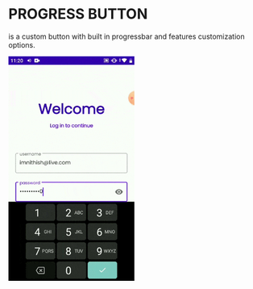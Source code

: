 # PROGRESS BUTTON
is a custom button with built in progressbar and features customization options.


<img src="https://github.com/imnithish/progress_button/blob/master/progress_button_demo.gif" width="250"/>

